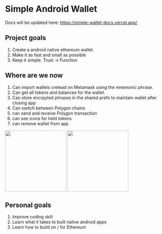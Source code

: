 # Simple Android Wallet 

Docs will be updated here: https://simple-wallet-docs.vercel.app/

## Project goals
1. Create a android native ethereum wallet.
2. Make it as fast and small as possible
3. Keep it simple. Trust -> Function

## Where are we now
1. Can import wallets cretead on Metamask using the mnemonic phrase.
2. Can get all tokens and balances for the wallet.
3. Can store encrpyted phrases in the shared prefs to maintain wallet after closing app
4. Can switch between Polygon chains
5. can send and receive Polygon transaction
6. can see icons for held tokens
7. can remove wallet from app

<img src="https://user-images.githubusercontent.com/39243060/224541680-e953c40c-1fe7-4883-a971-2ec8cbd342ee.jpg" width="200"> <img src="https://user-images.githubusercontent.com/39243060/224541678-d7346047-4ad6-4c97-b567-5ec00123b892.jpg" width="200">

## Personal goals
1. Improve coding skill
2. Learn what it takes to built native android apps
3. Learn how to build on / for Ethereum 
